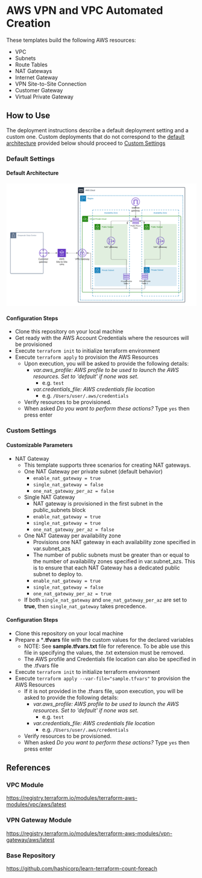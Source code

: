 # AWS VPN and VPC Automated Creation
These templates build the following AWS resources: 
- VPC
- Subnets
- Route Tables
- NAT Gateways
- Internet Gateway
- VPN Site-to-Site Connection
- Customer Gateway
- Virtual Private Gateway

## How to Use
The deployment instructions describe a default deployment setting and a custom one. Custom deployments that do not correspond to the [default architecture](#default-architecture) provided below should proceed to [Custom Settings](#custom-settings)

### Default Settings
#### Default Architecture
![alt text](https://github.com/nicamedrano-cascadeo/happy-meal-vpn-vpc-automation/blob/master/architecture-diagrams/default-architecture-white-bg.png)

#### Configuration Steps
- Clone this repository on your local machine
- Get ready with the AWS Account Credentials where the resources will be provisioned
- Execute `terraform init` to initialize terraform environment
- Execute `terraform apply` to provision the AWS Resources
    - Upon execution, you will be asked to provide the following details:
        - *var.aws_profile: AWS profile to be used to launch the AWS resources. Set to 'default' if none was set.*
            - e.g. `test`
        - *var.credentials_file: AWS credentials file location*
            - e.g. `/Users/user/.aws/credentials`
    - Verify resources to be provisioned. 
    - When asked *Do you want to perform these actions?* Type `yes` then press enter
    

### Custom Settings
#### Customizable Parameters

- NAT Gateway
    - This template supports three scenarios for creating NAT gateways.
    - One NAT Gateway per private subnet (default behavior)
        - `enable_nat_gateway = true`
        - `single_nat_gateway = false`
        - `one_nat_gateway_per_az = false`
    - Single NAT Gateway
        - NAT gateway is provisioned in the first subnet in the public_subnets block
        - `enable_nat_gateway = true`
        - `single_nat_gateway = true`
        - `one_nat_gateway_per_az = false`
    - One NAT Gateway per availability zone
        - Provisions one NAT gateway in each availability zone specified in var.subnet_azs
        - The number of public subnets must be greater than or equal to the number of availability zones specified in var.subnet_azs. This is to ensure that each NAT Gateway has a dedicated public subnet to deploy to.
        - `enable_nat_gateway = true`
        - `single_nat_gateway = false`
        - `one_nat_gateway_per_az = true`
    - If both `single_nat_gateway` and `one_nat_gateway_per_az` are set to **true**, then `single_nat_gateway` takes precedence.

#### Configuration Steps
- Clone this repository on your local machine
- Prepare a ***.tfvars** file with the custom values for the declared variables 
    - NOTE: See **sample.tfvars.txt** file for reference. To be able use this file in specifying the values, the .txt extension must be removed.
    - The AWS profile and Credentials file location can also be specified in the .tfvars file
- Execute `terraform init` to initialize terraform environment
- Execute `terraform apply --var-file="sample.tfvars"` to provision the AWS Resources
    - If it is not provided in the .tfvars file, upon execution, you will be asked to provide the following details:
        - *var.aws_profile: AWS profile to be used to launch the AWS resources. Set to 'default' if none was set.*
            - e.g. `test`
        - *var.credentials_file: AWS credentials file location*
            - e.g. `/Users/user/.aws/credentials`
    - Verify resources to be provisioned. 
    - When asked *Do you want to perform these actions?* Type `yes` then press enter


## References
### VPC Module
https://registry.terraform.io/modules/terraform-aws-modules/vpc/aws/latest

### VPN Gateway Module
https://registry.terraform.io/modules/terraform-aws-modules/vpn-gateway/aws/latest

### Base Repository
https://github.com/hashicorp/learn-terraform-count-foreach
